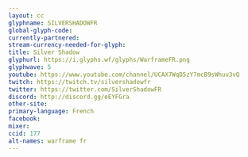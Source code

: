 ```yaml
---
layout: cc
glyphname: SILVERSHADOWFR
global-glyph-code: 
currently-partnered: 
stream-currency-needed-for-glyph: 
title: Silver Shadow
glyphurl: https://i.glyphs.wf/glyphs/WarframeFR.png
glyphwave: 5
youtube: https://www.youtube.com/channel/UCAX7WqD5zY7mcB9sWhuv3vQ
twitch: https://twitch.tv/silvershadowfr
twitter: https://twitter.com/SilverShadowFR
discord: http://discord.gg/eEYFGra
other-site: 
primary-language: French
facebook: 
mixer: 
ccid: 177
alt-names: warframe fr
---
```


